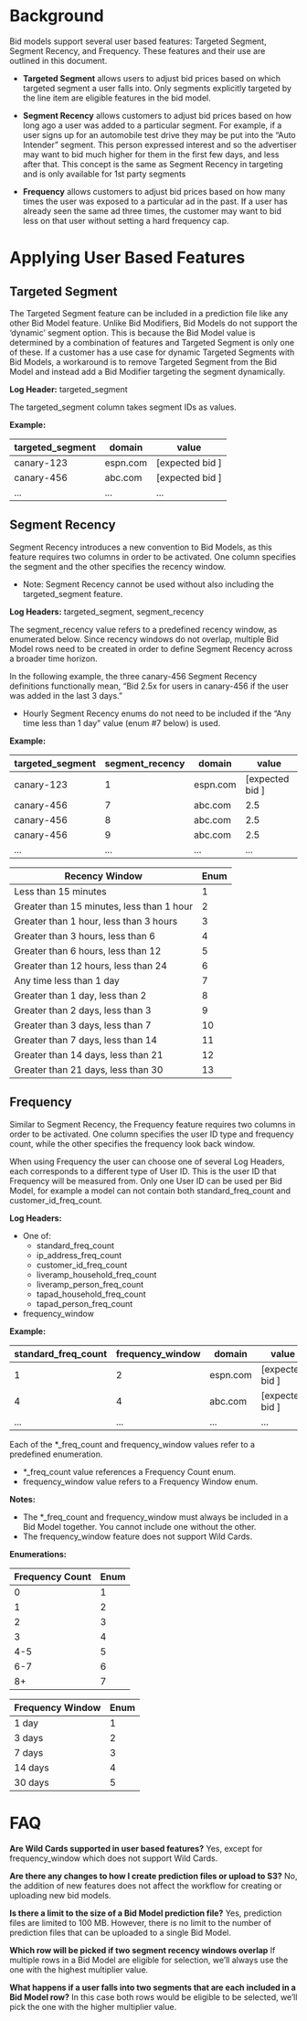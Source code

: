 # Background

Bid models support several user based features: Targeted Segment, Segment Recency, and Frequency. These features and their use are outlined in this document.

* **Targeted Segment** allows users to adjust bid prices based on which targeted segment a user falls into. Only segments explicitly targeted by the line item are eligible features in the bid model. 

* **Segment Recency** allows customers to adjust bid prices based on how long ago a user was added to a particular segment. For example, if a user signs up for an automobile test drive they may be put into the “Auto Intender” segment. This person expressed interest and so the advertiser may want to bid much higher for them in the first few days, and less after that. This concept is the same as Segment Recency in targeting and is only available for 1st party segments

* **Frequency** allows customers to adjust bid prices based on how many times the user was exposed to a particular ad in the past. If a user has already seen the same ad three times, the customer may want to bid less on that user without setting a hard frequency cap.

# Applying User Based Features

## Targeted Segment
The Targeted Segment feature can be included in a prediction file like any other Bid Model feature. Unlike Bid Modifiers, Bid Models do not support the ‘dynamic’ segment option. This is because the Bid Model value is determined by a combination of features and Targeted Segment is only one of these. If a customer has a use case for dynamic Targeted Segments with Bid Models, a workaround is to remove Targeted Segment from the Bid Model and instead add a Bid Modifier targeting the segment dynamically.

**Log Header:** targeted_segment

The targeted_segment column takes segment IDs as values.

**Example:**

| targeted_segment | domain | value |
|------------|-----------------|------------------|
| canary-123 | espn.com | [expected bid ]|
| canary-456 | abc.com | [expected bid ]|
| ...        | ...             |...  |


## Segment Recency
Segment Recency introduces a new convention to Bid Models, as this feature requires two columns in order to be activated. One column specifies the segment and the other specifies the recency window.

* Note: Segment Recency cannot be used without also including the targeted_segment feature.

**Log Headers:** targeted_segment, segment_recency

The segment_recency value refers to a predefined recency window, as enumerated below. Since recency windows do not overlap, multiple Bid Model rows need to be created in order to define Segment Recency across a broader time horizon.

In the following example, the three canary-456 Segment Recency definitions functionally mean, “Bid 2.5x for users in canary-456 if the user was added in the last 3 days.”
* Hourly Segment Recency enums do not need to be included if the “Any time less than 1 day” value (enum #7 below) is used.

**Example:**

| targeted_segment | segment_recency | domain | value |
|------------|----------|-------|------------------|
| canary-123 | 1 | espn.com | [expected bid ]|
| canary-456 | 7 | abc.com | 2.5 |
| canary-456 | 8 | abc.com | 2.5 |
| canary-456 | 9 | abc.com | 2.5 |
| ...        | ... | ...             |...  |

| Recency Window | Enum |
|------------|-----------------|
| Less than 15 minutes | 1 |
| Greater than 15 minutes, less than 1 hour | 2 |
| Greater than 1 hour, less than 3 hours | 3 |
| Greater than 3 hours, less than 6 | 4 |
| Greater than 6 hours, less than 12 | 5 |
| Greater than 12 hours, less than 24 | 6 |
| Any time less than 1 day | 7 |
| Greater than 1 day, less than 2 | 8 |
| Greater than 2 days, less than 3 | 9 |
| Greater than 3 days, less than 7 | 10 |
| Greater than 7 days, less than 14 | 11 |
| Greater than 14 days, less than 21 | 12 |
| Greater than 21 days, less than 30 | 13 |

## Frequency
Similar to Segment Recency, the Frequency feature requires two columns in order to be activated. One column specifies the user ID type and frequency count, while the other specifies the frequency look back window.

When using Frequency the user can choose one of several Log Headers, each corresponds to a different type of User ID. This is the user ID that Frequency will be measured from. Only one User ID can be used per Bid Model, for example a model can not contain both standard_freq_count and customer_id_freq_count.

**Log Headers:**
* One of:
  * standard_freq_count
  * ip_address_freq_count
  * customer_id_freq_count
  * liveramp_household_freq_count
  * liveramp_person_freq_count
  * tapad_household_freq_count
  * tapad_person_freq_count
* frequency_window

**Example:**

| standard_freq_count | frequency_window | domain | value |
|------------|--------|---------|------------------|
| 1 | 2 | espn.com | [expected bid ]|
| 4 | 4 | abc.com | [expected bid ]|
| ...        | ... | ...             |...  |


Each of the \*_freq_count and frequency_window values refer to a predefined enumeration.
* \*_freq_count value references a Frequency Count enum.
* frequency_window value refers to a Frequency Window enum.

**Notes:**
* The \*_freq_count  and frequency_window must always be included in a Bid Model together. You cannot include one without the other.
* The frequency_window feature does not support Wild Cards.

**Enumerations:**

| Frequency Count | Enum |
|------------|-----------------|
| 0 | 1 |
| 1 | 2 |
| 2 | 3 |
| 3 | 4 |
| 4-5 | 5 |
| 6-7 | 6 |
| 8+ | 7 |

| Frequency Window | Enum |
|------------|-----------------|
| 1 day | 1 |
| 3 days | 2 |
| 7 days | 3 |
| 14 days | 4 |
| 30 days | 5 |


# FAQ
**Are Wild Cards supported in user based features?**
Yes, except for frequency_window which does not support Wild Cards.

**Are there any changes to how I create prediction files or upload to S3?**
No, the addition of new features does not affect the workflow for creating or uploading new bid models.

**Is there a limit to the size of a Bid Model prediction file?**
Yes, prediction files are limited to 100 MB. However, there is no limit to the number of prediction files that can be uploaded to a single Bid Model.


**Which row will be picked if two segment recency windows overlap**
If multiple rows in a Bid Model are eligible for selection, we’ll always use the one with the highest multiplier value. 


**What happens if a user falls into two segments that are each included in a Bid Model row?**
In this case both rows would be eligible to be selected, we’ll pick the one with the higher multiplier value. 

